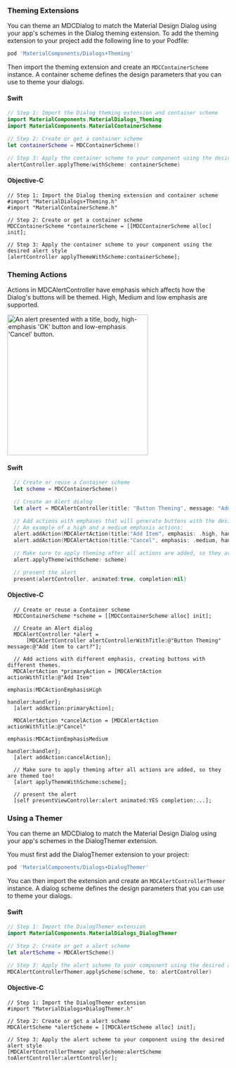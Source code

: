 ### Theming Extensions

You can theme an MDCDialog to match the Material Design Dialog using your app's schemes in the Dialog theming
extension. To add the theming extension to your project add the following line to your Podfile:

```bash
pod 'MaterialComponents/Dialogs+Theming'
```

Then import the theming extension and create an `MDCContainerScheme` instance. A container scheme 
defines the design parameters that you can use to theme your dialogs.

<!--<div class="material-code-render" markdown="1">-->
#### Swift
```swift
// Step 1: Import the Dialog theming extension and container scheme
import MaterialComponents.MaterialDialogs_Theming
import MaterialComponents.MaterialContainerScheme

// Step 2: Create or get a container scheme
let containerScheme = MDCContainerScheme()

// Step 3: Apply the container scheme to your component using the desired alert style
alertController.applyTheme(withScheme: containerScheme)
```

#### Objective-C

```objc
// Step 1: Import the Dialog theming extension and container scheme
#import "MaterialDialogs+Theming.h"
#import "MaterialContainerScheme.h"

// Step 2: Create or get a container scheme
MDCContainerScheme *containerScheme = [[MDCContainerScheme alloc] init];

// Step 3: Apply the container scheme to your component using the desired alert style
[alertController applyThemeWithScheme:containerScheme];
```
<!--</div>-->

### Theming Actions

Actions in MDCAlertController have emphasis which affects how the Dialog's buttons will be themed.
High, Medium and low emphasis are supported.

<div class="article__asset article__asset--screenshot">
  <img src="docs/assets/dialogButtons.png" alt="An alert presented with a title, body, high-emphasis 'OK' button and low-emphasis 'Cancel' button." width="320">
</div>

<!--<div class="material-code-render" markdown="1">-->
#### Swift
```swift
  // Create or reuse a Container scheme
  let scheme = MDCContainerScheme()

  // Create an Alert dialog
  let alert = MDCAlertController(title: "Button Theming", message: "Add item to cart?")

  // Add actions with emphases that will generate buttons with the desired appearance. 
  // An example of a high and a medium emphasis actions:
  alert.addAction(MDCAlertAction(title:"Add Item", emphasis: .high, handler: handler))
  alert.addAction(MDCAlertAction(title:"Cancel", emphasis: .medium, handler: handler))

  // Make sure to apply theming after all actions are added, so they are themed too!
  alert.applyTheme(withScheme: scheme)

  // present the alert
  present(alertController, animated:true, completion:nil)
```

#### Objective-C

```objc
  // Create or reuse a Container scheme
  MDCContainerScheme *scheme = [[MDCContainerScheme alloc] init];

  // Create an Alert dialog
  MDCAlertController *alert = 
      [MDCAlertController alertControllerWithTitle:@"Button Theming" message:@"Add item to cart?"];

  // Add actions with different emphasis, creating buttons with different themes.
  MDCAlertAction *primaryAction = [MDCAlertAction actionWithTitle:@"Add Item"
                                                          emphasis:MDCActionEmphasisHigh
                                                           handler:handler];
  [alert addAction:primaryAction];

  MDCAlertAction *cancelAction = [MDCAlertAction actionWithTitle:@"Cancel"
                                                         emphasis:MDCActionEmphasisMedium
                                                          handler:handler];
  [alert addAction:cancelAction];

  // Make sure to apply theming after all actions are added, so they are themed too!
  [alert applyThemeWithScheme:scheme];

  // present the alert
  [self presentViewController:alert animated:YES completion:...];
```
<!--</div>-->

### Using a Themer

You can theme an MDCDialog to match the Material Design Dialog using your app's schemes in the DialogThemer
extension.

You must first add the DialogThemer extension to your project:

```bash
pod 'MaterialComponents/Dialogs+DialogThemer'
```

You can then import the extension and create an `MDCAlertControllerThemer` instance. A dialog scheme defines
the design parameters that you can use to theme your dialogs.

<!--<div class="material-code-render" markdown="1">-->
#### Swift
```swift
// Step 1: Import the DialogThemer extension
import MaterialComponents.MaterialDialogs_DialogThemer

// Step 2: Create or get a alert scheme
let alertScheme = MDCAlertScheme()

// Step 3: Apply the alert scheme to your component using the desired alert style
MDCAlertControllerThemer.applyScheme(scheme, to: alertController)
```

#### Objective-C

```objc
// Step 1: Import the DialogThemer extension
#import "MaterialDialogs+DialogThemer.h"

// Step 2: Create or get a alert scheme
MDCAlertScheme *alertScheme = [[MDCAlertScheme alloc] init];

// Step 3: Apply the alert scheme to your component using the desired alert style
[MDCAlertControllerThemer applyScheme:alertScheme toAlertController:alertController];
```
<!--</div>-->
